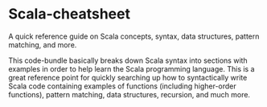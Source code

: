 # Scala-cheatsheet
A quick reference guide on Scala concepts, syntax, data structures, pattern matching, and more.

This code-bundle basically breaks down Scala syntax into sections with examples in order to help learn the Scala programming language. This is a great reference point for quickly searching up how to syntactically write Scala code containing examples of functions (including higher-order functions), pattern matching, data structures, recursion, and much more.
